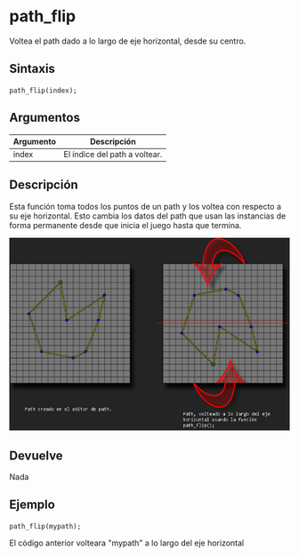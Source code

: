 # path_flip

Voltea el path dado a lo largo de eje horizontal, desde su centro.

## Sintaxis

  
```gml  
path_flip(index);  
```  

## Argumentos

Argumento|Descripción|  
---|---|  
index|El índice del path a voltear.|  

## Descripción

Esta función toma todos los puntos de un path y los voltea con respecto a su eje horizontal. Esto cambia los datos del path que usan las instancias de forma permanente desde que inicia el juego hasta que termina.  
  

![](imagenes/path_flip.png)

## Devuelve

Nada

## Ejemplo

  
```gml  
path_flip(mypath);  
```  
El código anterior volteara "mypath" a lo largo del eje horizontal